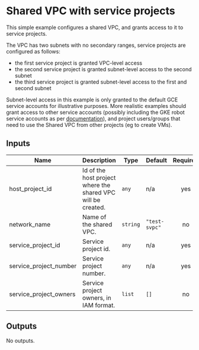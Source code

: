 # Shared VPC with service projects

This simple example configures a shared VPC, and grants access to it to service projects.

The VPC has two subnets with no secondary ranges, service projects are configured as follows:

- the first service project is granted VPC-level access
- the second service project is granted subnet-level access to the second subnet
- the third service project is granted subnet-level access to the first and second subnet

Subnet-level access in this example is only granted to the default GCE service accounts for illustrative purposes. More realistic examples should grant access to other service accounts (possibly including the GKE robot service accounts as per [documentation](https://cloud.google.com/kubernetes-engine/docs/how-to/cluster-shared-vpc)), and project users/groups that need to use the Shared VPC from other projects (eg to create VMs).

<!-- BEGINNING OF PRE-COMMIT-TERRAFORM DOCS HOOK -->
## Inputs

| Name | Description | Type | Default | Required |
|------|-------------|------|---------|:--------:|
| host\_project\_id | Id of the host project where the shared VPC will be created. | `any` | n/a | yes |
| network\_name | Name of the shared VPC. | `string` | `"test-svpc"` | no |
| service\_project\_id | Service project id. | `any` | n/a | yes |
| service\_project\_number | Service project number. | `any` | n/a | yes |
| service\_project\_owners | Service project owners, in IAM format. | `list` | `[]` | no |

## Outputs

No outputs.

<!-- END OF PRE-COMMIT-TERRAFORM DOCS HOOK -->
